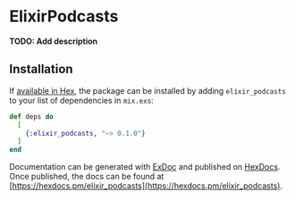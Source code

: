 # ElixirPodcasts

**TODO: Add description**

## Installation

If [available in Hex](https://hex.pm/docs/publish), the package can be installed
by adding `elixir_podcasts` to your list of dependencies in `mix.exs`:

```elixir
def deps do
  [
    {:elixir_podcasts, "~> 0.1.0"}
  ]
end
```

Documentation can be generated with [ExDoc](https://github.com/elixir-lang/ex_doc)
and published on [HexDocs](https://hexdocs.pm). Once published, the docs can
be found at [https://hexdocs.pm/elixir_podcasts](https://hexdocs.pm/elixir_podcasts).

